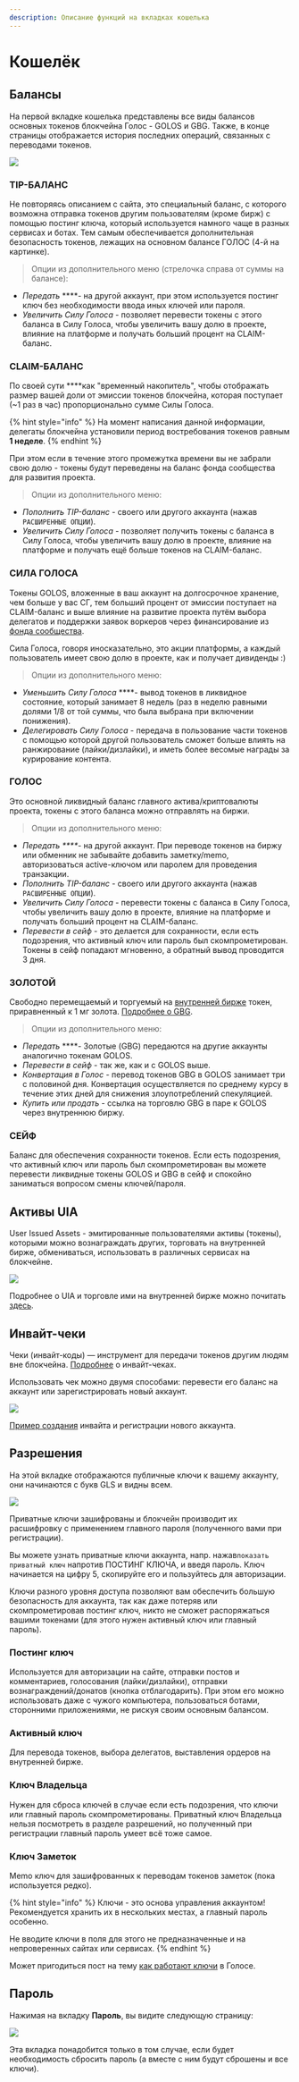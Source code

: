 ```yaml
---
description: Описание функций на вкладках кошелька
---
```


# Кошелёк

## Балансы <a id="&#x431;&#x430;&#x43B;&#x430;&#x43D;&#x441;&#x44B;"></a>

На первой вкладке кошелька представлены все виды балансов основных токенов блокчейна Голос - GOLOS и GBG. Также, в конце страницы отображается история последних операций, связанных с переводами токенов.

![](../../.gitbook/assets/1.png)

### **TIP-БАЛАНС**

Не повторяясь описанием с сайта, это специальный баланс, с которого возможна отправка токенов другим пользователям \(кроме бирж\) с помощью постинг ключа, который используется намного чаще в разных сервисах и ботах. Тем самым обеспечивается дополнительная безопасность токенов, лежащих на основном балансе ГОЛОС \(4-й на картинке\).

> Опции из дополнительного меню \(стрелочка справа от суммы на балансе\):

* _Передать_ ****- на другой аккаунт, при этом используется постинг ключ без необходимости ввода иных ключей или пароля.
* _Увеличить Силу Голоса_ - позволяет перевести токены с этого баланса в Силу Голоса, чтобы увеличить вашу долю в проекте, влияние на платформе и получать больший процент на CLAIM-баланс.

### **CLAIM-БАЛАНС**

По своей сути ****как "временный накопитель", чтобы отображать размер вашей доли от эмиссии токенов блокчейна, которая поступает \(~1 раз в час\) пропорционально сумме Силы Голоса.

{% hint style="info" %}
На момент написания данной информации, делегаты блокчейна установили период востребования токенов равным **1 неделе**.
{% endhint %}

При этом если в течение этого промежутка времени вы не забрали свою долю - токены будут переведены на баланс фонда сообщества для развития проекта.

> Опции из дополнительного меню:

* _Пополнить TIP-баланс_ - своего или другого аккаунта \(нажав `РАСШИРЕННЫЕ ОПЦИИ`\).
* _Увеличить Силу Голоса_ - позволяет получить токены с баланса в Силу Голоса, чтобы увеличить вашу долю в проекте, влияние на платформе и получать ещё больше токенов на CLAIM-баланс.

### **СИЛА ГОЛОСА**

Токены GOLOS, вложенные в ваш аккаунт на долгосрочное хранение, чем больше у вас СГ, тем больший процент от эмиссии поступает на CLAIM-баланс и выше влияние на развитие проекта путём выбора делегатов и поддержки заявок воркеров через финансирование из [фонда сообщества](../update.md#dobavlena-sistema-vorkerov).

Сила Голоса, говоря иносказательно, это акции платформы, а каждый пользователь имеет свою долю в проекте, как и получает дивиденды :\)

> Опции из дополнительного меню:

* _Уменьшить Силу Голоса_ ****- вывод токенов в ликвидное состояние, который занимает 8 недель \(раз в неделю равными долями 1/8 от той суммы, что была выбрана при включении понижения\).
* _Делегировать Силу Голоса_ - передача в пользование части токенов с помощью которой другой пользователь сможет больше влиять на ранжирование \(лайки/дизлайки\), и иметь более весомые награды за курирование контента.

### **ГОЛОС**

Это основной ликвидный баланс главного актива/криптовалюты проекта, токены с этого баланса можно отправлять на биржи. 

> Опции из дополнительного меню:

* _Передать ****_- на другой аккаунт. При переводе токенов на биржу или обменник не забывайте добавить заметку/memo, авторизоваться active-ключом или паролем для проведения транзакции.
* _Пополнить TIP-баланс_ - своего или другого аккаунта \(нажав `РАСШИРЕННЫЕ ОПЦИИ`\).
* _Увеличить Силу Голоса_ - перевести токены с баланса в Силу Голоса, чтобы увеличить вашу долю в проекте, влияние на платформе и получать больший процент на CLAIM-баланс.
* _Перевести в сейф_ - это делается для сохранности, если есть подозрения, что активный ключ или пароль был скомпрометирован. Токены в сейф попадают мгновенно, а обратный вывод проводится 3 дня.

### **ЗОЛОТОЙ**

Cвободно перемещаемый и торгуемый на [внутренней бирже](https://golos.id/ru--golos/@allforyou/torguem-na-vnutrennei-birzhe-golosa) токен, приравненный к 1 мг золота. [Подробнее о GBG](../faq.md#pochemu-vveden-token-gbg-zolotoi).

> Опции из дополнительного меню:

* _Передать_ ****- Золотые \(GBG\) передаются на другие аккаунты аналогично токенам GOLOS.
* _Перевести в сейф_ - так же, как и с GOLOS выше.
* _Конвертация в Голос_ - перевод токенов GBG в GOLOS занимает три с половиной дня. Конвертация осуществляется по среднему курсу в течение этих дней для снижения злоупотреблений спекуляцией.
* _Купить или продать_ - ссылка на торговлю GBG в паре к GOLOS через внутреннюю биржу.

### СЕЙФ

Баланс для обеспечения сохранности токенов. Если есть подозрения, что активный ключ или пароль был скомпрометирован вы можете перевести ликвидные токены GOLOS и GBG в сейф и спокойно заниматься вопросом смены ключей/пароля. 

## Активы UIA

User Issued Assets - эмитированные пользователями активы \(токены\), которыми можно вознаграждать других, торговать на внутренней бирже, обмениваться, использовать в различных сервисах на блокчейне. 

![](../../.gitbook/assets/3.png)

Подробнее о UIA и торговле ими на внутренней бирже можно почитать [здесь](https://golos.id/ru--golos/@allforyou/torguem-na-vnutrennei-birzhe-golosa). 

## Инвайт-чеки

Чеки \(инвайт-коды\) — инструмент для передачи токенов другим людям вне блокчейна. [Подробнее](https://golos.id/ru--golos/@lex/cheki-kak-instrument-peredachi-tokenov) о инвайт-чеках.  
  
Использовать чек можно двумя способами: перевести его баланс на аккаунт или зарегистрировать новый аккаунт.

![](../../.gitbook/assets/4.png)

[Пример создания](https://golos.id/ru--golos/@lllll1ll/registraciya-akkaunta-po-invait-kodu) инвайта и регистрации нового аккаунта.

## Разрешения <a id="&#x440;&#x430;&#x437;&#x440;&#x435;&#x448;&#x435;&#x43D;&#x438;&#x44F;"></a>

На этой вкладке отображаются публичные ключи к вашему аккаунту, они начинаются с букв GLS и видны всем.

![](../../.gitbook/assets/2.png)

Приватные ключи зашифрованы и блокчейн производит их расшифровку с применением главного пароля \(полученного вами при регистрации\).  
  
Вы можете узнать приватные ключи аккаунта, напр. нажав`показать приватный ключ` напротив ПОСТИНГ КЛЮЧА, и введя пароль. Ключ начинается на цифру 5, скопируйте его и пользуйтесь для авторизации.   
  
Ключи разного уровня доступа позволяют вам обеспечить большую безопасность для аккаунта, так как даже потеряв или скомпрометировав постинг ключ, никто не сможет распоряжаться вашими токенами \(для этого нужен активный ключ или главный пароль\).  

### **Постинг ключ**

Используется для авторизации на сайте, отправки постов и комментариев, голосования \(лайки/дизлайки\), отправки вознаграждений/донатов \(кнопка отблагодарить\). При этом его можно использовать даже с чужого компьютера, пользоваться ботами, сторонними приложениями, не рискуя своим основным балансом.

### **Активный ключ**

Для перевода токенов, выбора делегатов, выставления ордеров на внутренней бирже.

### **Ключ Владельца**

Нужен для сброса ключей в случае если есть подозрения, что ключи или главный пароль скомпрометированы. Приватный ключ Владельца нельзя посмотреть в разделе разрешений, но полученный при регистрации главный пароль умеет всё тоже самое.

### **Ключ Заметок**

Memo ключ для зашифрованных к переводам токенов заметок \(пока используется редко\).

{% hint style="info" %}
Ключи - это основа управления аккаунтом! Рекомендуется хранить их в нескольких местах, а главный пароль особенно.  
  
Не вводите ключи в поля для этого не предназначенные и на непроверенных сайтах или сервисах.
{% endhint %}

Может пригодиться пост на тему [как работают ключи](https://golos.id/ru--golos/@lindsay/kak-rabotayut-klyuchi-i-paroli-golosa) в Голосе.

## Пароль

Нажимая на вкладку **Пароль**, вы видите следующую страницу:

![](../../.gitbook/assets/5.png)

Эта вкладка понадобится только в том случае, если будет необходимость сбросить пароль \(а вместе с ним будут сброшены и все ключи\).


